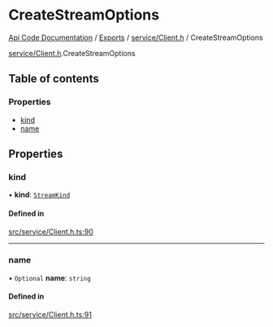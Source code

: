 # CreateStreamOptions
[Api Code Documentation](../README.md) / [Exports](../modules.md) / [service/Client.h](../modules/service_Client_h.md) / CreateStreamOptions

[service/Client.h](../modules/service_Client_h.md).CreateStreamOptions

## Table of contents

### Properties

- [kind](service_Client_h.CreateStreamOptions.md#kind)
- [name](service_Client_h.CreateStreamOptions.md#name)

## Properties

### kind

• **kind**: [`StreamKind`](../modules/service_Client_h.md#streamkind)

#### Defined in

[src/service/Client.h.ts:90](https://github.com/openkfw/TruBudget/blob/92640998/api/src/service/Client.h.ts#L90)

___

### name

• `Optional` **name**: `string`

#### Defined in

[src/service/Client.h.ts:91](https://github.com/openkfw/TruBudget/blob/92640998/api/src/service/Client.h.ts#L91)
